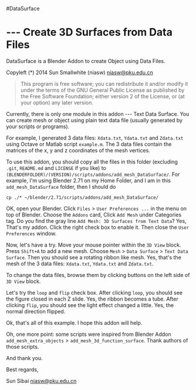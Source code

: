 #DataSurface

--- Create 3D Surfaces from Data Files
=====

DataSurface is a Blender Addon to create Object using Data Files.

Copyleft (*) 2014 Sun Smallwhite (niasw) <niasw@pku.edu.cn>

>This program is free software; you can redistribute it and/or
>modify it under the terms of the GNU General Public License
>as published by the Free Software Foundation; either version 2
>of the License, or (at your option) any later version.

Currently, there is only one module in this addon --- Text Data Surface.
You can create mesh or object using plain text data file (usually generated by your scripts or programs).

For example, I generated 3 data files: `Xdata.txt`, `Ydata.txt` and `Zdata.txt` using Octave or Matlab script `example.m`. The 3 data files contain the matrices of the x, y and z coordinates of the mesh vertices.

To use this addon, you should copy all the files in this folder (excluding `.git`, `README.md` and `LICENSE` if you like) to `(BLENDERFOLDER)/(VERSION)/scripts/addons/add_mesh_DataSurface/`. For example, I'm using Blender 2.71 on my Home Folder, and I am in this `add_mesh_DataSurface` folder, then I should do

`cp ./* ~/blender/2.71/scripts/addons/add_mesh_DataSurface/`

OK, open your Blender. Click `Files` > `User Preferences ...` in the menu on top of Blender. Choose the `Addons` card, Click `Add Mesh` under Categories tag. Do you find the gray line `Add Mesh: 3D Surfaces from Text Data`? Yes, That's my addon. Click the right check box to enable it. Then close the `User Preferences` window.

Now, let's have a try. Move your mouse pointer within the `3D View` block. Press `Shift+A` to add a new mesh. Choose `Mesh` > `Data Surface` > `Text Data Surface`. Then you should see a rotating ribbon like mesh. Yes, that's the mesh of the 3 data files: `Xdata.txt`, `Ydata.txt` and `Zdata.txt`.

To change the data files, browse them by clicking buttons on the left side of `3D View` block.

Let's try the `loop` and `flip` check box. After clicking `loop`, you should see the figure closed in each Z slide. Yes, the ribbon becomes a tube. After clicking `flip`, you should see the light effect changed a little. Yes, the normal direction flipped.

Ok, that's all of this example. I hope this addon will help.

Oh, one more point: some scripts were inspired from Blender Addon `add_mesh_extra_objects` > `add_mesh_3d_function_surface`. Thank authors of those scripts.

And thank you.

Best regards,

Sun Sibai <niasw@pku.edu.cn>
